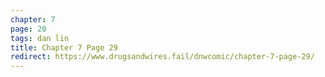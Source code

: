 ```yaml
---
chapter: 7
page: 20
tags: dan lin
title: Chapter 7 Page 29
redirect: https://www.drugsandwires.fail/dnwcomic/chapter-7-page-29/
---
```

